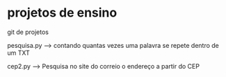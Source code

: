 # projetos de ensino 

git de projetos


pesquisa.py
--> contando quantas vezes uma palavra se repete dentro de um TXT

cep2.py
--> Pesquisa no site do correio o endereço a partir do CEP
